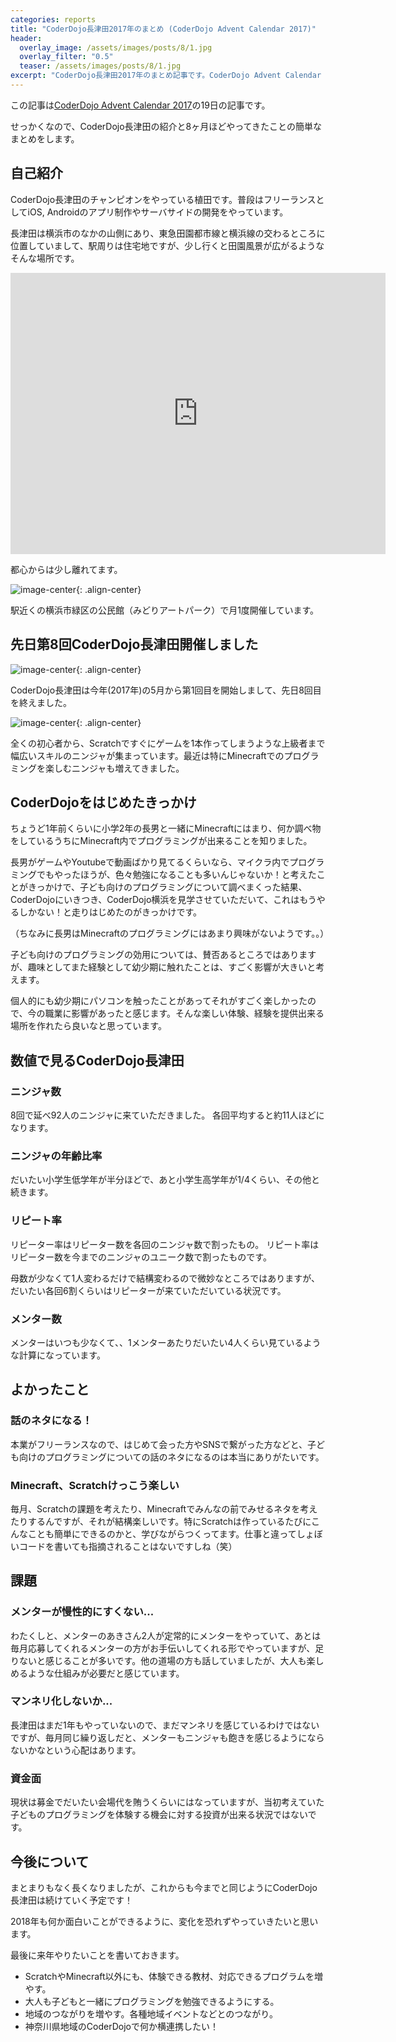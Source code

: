 ```yaml
---
categories: reports
title: "CoderDojo長津田2017年のまとめ (CoderDojo Advent Calendar 2017)"
header:
  overlay_image: /assets/images/posts/8/1.jpg
  overlay_filter: "0.5"
  teaser: /assets/images/posts/8/1.jpg
excerpt: "CoderDojo長津田2017年のまとめ記事です。CoderDojo Advent Calendar 2017に登録しています"
---
```


この記事は[CoderDojo Advent Calendar 2017](https://adventar.org/calendars/2184)の19日の記事です。

せっかくなので、CoderDojo長津田の紹介と8ヶ月ほどやってきたことの簡単なまとめをします。

## 自己紹介

CoderDojo長津田のチャンピオンをやっている植田です。普段はフリーランスとしてiOS, Androidのアプリ制作やサーバサイドの開発をやっています。

長津田は横浜市のなかの山側にあり、東急田園都市線と横浜線の交わるところに位置していまして、駅周りは住宅地ですが、少し行くと田園風景が広がるようなそんな場所です。

<iframe src="https://www.google.com/maps/embed?pb=!1m14!1m8!1m3!1d122251.79079909314!2d139.55003529317705!3d35.504638198928454!3m2!1i1024!2i768!4f13.1!3m3!1m2!1s0x6018f850ed7f1c8b%3A0x5e5675d0d7f58ec5!2z6ZW35rSl55Sw6aeF!5e0!3m2!1sja!2sjp!4v1513641557616" width="600" height="450" frameborder="0" style="border:0" allowfullscreen></iframe>

都心からは少し離れてます。

![image-center](/assets/images/midori-front.jpg){: .align-center}

駅近くの横浜市緑区の公民館（みどりアートパーク）で月1度開催しています。

## 先日第8回CoderDojo長津田開催しました

![image-center](/assets/images/posts/8/9.jpg){: .align-center}

CoderDojo長津田は今年(2017年)の5月から第1回目を開始しまして、先日8回目を終えました。

![image-center](/assets/images/posts/8/13.jpg){: .align-center}

全くの初心者から、Scratchですぐにゲームを1本作ってしまうような上級者まで幅広いスキルのニンジャが集まっています。最近は特にMinecraftでのプログラミングを楽しむニンジャも増えてきました。

## CoderDojoをはじめたきっかけ

ちょうど1年前くらいに小学2年の長男と一緒にMinecraftにはまり、何か調べ物をしているうちにMinecraft内でプログラミングが出来ることを知りました。

長男がゲームやYoutubeで動画ばかり見てるくらいなら、マイクラ内でプログラミングでもやったほうが、色々勉強になることも多いんじゃないか！と考えたことがきっかけで、子ども向けのプログラミングについて調べまくった結果、CoderDojoにいきつき、CoderDojo横浜を見学させていただいて、これはもうやるしかない！と走りはじめたのがきっかけです。

（ちなみに長男はMinecraftのプログラミングにはあまり興味がないようです。。）

子ども向けのプログラミングの効用については、賛否あるところではありますが、趣味としてまた経験として幼少期に触れたことは、すごく影響が大きいと考えます。

個人的にも幼少期にパソコンを触ったことがあってそれがすごく楽しかったので、今の職業に影響があったと感じます。そんな楽しい体験、経験を提供出来る場所を作れたら良いなと思っています。

## 数値で見るCoderDojo長津田

<script type="text/javascript" src="https://www.gstatic.com/charts/loader.js"></script>

<script type="text/javascript">
  google.charts.load('current', {packages: ['corechart', 'bar', 'line']});
  google.charts.setOnLoadCallback(drawNinja);
  google.charts.setOnLoadCallback(drawAge);
  google.charts.setOnLoadCallback(drawRepeater);
  google.charts.setOnLoadCallback(drawMentor);

  function drawNinja() {
    var data = new google.visualization.DataTable();
    data.addColumn('string', '開催回');
    data.addColumn('number', '男子');
    data.addColumn('number', '女子');

    data.addRows([
      ["1", 11, 4],
      ["2", 5, 3],
      ["3", 14, 2],
      ["4", 8, 1],
      ["5", 11, 1],
      ["6", 11, 0],
      ["7", 11, 1],
      ["8", 9, 0],
    ]);

    var options = {
      title: '開催回ごとのニンジャ数',
      height: 300,
      isStacked: true,
      hAxis: {
        title: '開催回',
        viewWindow: {
          min: [7, 30, 0],
          max: [17, 30, 0]
        }
      },
      vAxis: {
        title: '人数'
      }
    };

    var chart = new google.visualization.ColumnChart(document.getElementById('chart_div_ninja'));
    chart.draw(data, options);
  }

  function drawAge() {
    var data = google.visualization.arrayToDataTable([
      ['年齢', '人数'],
      ['5歳以下', 1],
      ['6歳',  4],
      ['7歳',  12],
      ['8歳',  25],
      ['9歳',  15],
      ['10歳',  9],
      ['11歳',  11],
      ['12歳',  4],
      ['13歳',  1],
      ['14歳',  1],
      ['15歳',  3],
      ['不明',  5],
    ]);

    var options = {
      title: 'ニンジャの年齢比率',
      height: 400,
    };

    var chart = new google.visualization.PieChart(document.getElementById('chart_div_age'));
    chart.draw(data, options);
  }

  function drawRepeater() {
    var data = new google.visualization.DataTable();
    data.addColumn('string', '開催回');
    data.addColumn('number', 'リピーター率');
    data.addColumn('number', 'リピート率');

    data.addRows([
      ["1", 0, 0],
      ["2", 87.5, 13.46],
      ["3", 12.5, 3.85],
      ["4", 55.56, 9.62],
      ["5", 50, 11.54],
      ["6", 63.64, 13.46],
      ["7", 66.67, 15.38],
      ["8", 66.67, 11.54],
    ]);

    var options = {
      height: 300,
      hAxis: {
        title: '開催回'
      },
      vAxis: {
        title: '%'
      },
      series: {
        1: {curveType: 'function'}
      }
    };

    var chart = new google.visualization.LineChart(document.getElementById('chart_div_repeater'));
    chart.draw(data, options);
  }

  function drawMentor() {
    var data = new google.visualization.DataTable();
    data.addColumn('string', '開催回');
    data.addColumn('number', 'メンター');

    data.addRows([
      ["1", 4],
      ["2", 5],
      ["3", 2],
      ["4", 3],
      ["5", 2],
      ["6", 3],
      ["7", 2],
      ["8", 3],
    ]);

    var options = {
      title: '開催回ごとのメンター数',
      height: 300,
      isStacked: true,
      hAxis: {
        title: '開催回',
      },
      vAxis: {
        title: '人数'
      }
    };

    var chart = new google.visualization.ColumnChart(document.getElementById('chart_div_mentor'));
    chart.draw(data, options);
  }

</script>

### ニンジャ数

<div id="chart_div_ninja"></div>

8回で延べ92人のニンジャに来ていただきました。
各回平均すると約11人ほどになります。

### ニンジャの年齢比率

<div id="chart_div_age"></div>

だいたい小学生低学年が半分ほどで、あと小学生高学年が1/4くらい、その他と続きます。

### リピート率

<div id="chart_div_repeater"></div>

リピーター率はリピーター数を各回のニンジャ数で割ったもの。
リピート率はリピーター数を今までのニンジャのユニーク数で割ったものです。

母数が少なくて1人変わるだけで結構変わるので微妙なところではありますが、だいたい各回6割くらいはリピーターが来ていただいている状況です。

### メンター数

<div id="chart_div_mentor"></div>

メンターはいつも少なくて、、1メンターあたりだいたい4人くらい見ているような計算になっています。

## よかったこと

### 話のネタになる！

本業がフリーランスなので、はじめて会った方やSNSで繋がった方などと、子ども向けのプログラミングについての話のネタになるのは本当にありがたいです。

### Minecraft、Scratchけっこう楽しい

毎月、Scratchの課題を考えたり、Minecraftでみんなの前でみせるネタを考えたりするんですが、それが結構楽しいです。特にScratchは作っているたびにこんなことも簡単にできるのかと、学びながらつくってます。仕事と違ってしょぼいコードを書いても指摘されることはないですしね（笑）

## 課題

### メンターが慢性的にすくない...

わたくしと、メンターのあきさん2人が定常的にメンターをやっていて、あとは毎月応募してくれるメンターの方がお手伝いしてくれる形でやっていますが、足りないと感じることが多いです。他の道場の方も話していましたが、大人も楽しめるような仕組みが必要だと感じています。

### マンネリ化しないか...

長津田はまだ1年もやっていないので、まだマンネリを感じているわけではないですが、毎月同じ繰り返しだと、メンターもニンジャも飽きを感じるようにならないかなという心配はあります。

### 資金面

現状は募金でだいたい会場代を賄うくらいにはなっていますが、当初考えていた子どものプログラミングを体験する機会に対する投資が出来る状況ではないです。

## 今後について

まとまりもなく長くなりましたが、これからも今までと同じようにCoderDojo長津田は続けていく予定です！

2018年も何か面白いことができるように、変化を恐れずやっていきたいと思います。

最後に来年やりたいことを書いておきます。

 - ScratchやMinecraft以外にも、体験できる教材、対応できるプログラムを増やす。
 - 大人も子どもと一緒にプログラミングを勉強できるようにする。
 - 地域のつながりを増やす。各種地域イベントなどとのつながり。
 - 神奈川県地域のCoderDojoで何か横連携したい！
